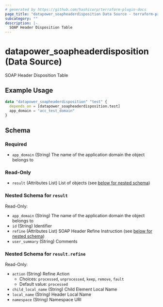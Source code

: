 ```yaml
---
# generated by https://github.com/hashicorp/terraform-plugin-docs
page_title: "datapower_soapheaderdisposition Data Source - terraform-provider-datapower"
subcategory: ""
description: |-
  SOAP Header Disposition Table
---
```


# datapower_soapheaderdisposition (Data Source)

SOAP Header Disposition Table

## Example Usage

```terraform
data "datapower_soapheaderdisposition" "test" {
  depends_on = [datapower_soapheaderdisposition.test]
  app_domain = "acc_test_domain"
}
```

<!-- schema generated by tfplugindocs -->
## Schema

### Required

- `app_domain` (String) The name of the application domain the object belongs to

### Read-Only

- `result` (Attributes List) List of objects (see [below for nested schema](#nestedatt--result))

<a id="nestedatt--result"></a>
### Nested Schema for `result`

Read-Only:

- `app_domain` (String) The name of the application domain the object belongs to
- `id` (String) Identifier
- `refine` (Attributes List) SOAP Header Refine Instruction (see [below for nested schema](#nestedatt--result--refine))
- `user_summary` (String) Comments

<a id="nestedatt--result--refine"></a>
### Nested Schema for `result.refine`

Read-Only:

- `action` (String) Refine Action
  - Choices: `processed`, `unprocessed`, `keep`, `remove`, `fault`
  - Default value: `processed`
- `child_local_name` (String) Child Element Local Name
- `local_name` (String) Header Local Name
- `namespace` (String) Namespace URI
